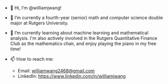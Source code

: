 - 👋 Hi, I’m @williamjwang!

- 👀 I’m currently a fourth-year (senior) math and computer science double major at Rutgers University.

- 🌱 I’m currently learning about machine learning and mathematical analysis. I'm also actively involved in the Rutgers Quantitative Finance Club as the mathematics chair, and enjoy playing the piano in my free time!

- 📫 How to reach me:
  - Email: williamwang2468@gmail.com
  - LinkedIn: https://www.linkedin.com/in/williamjwang

<!---
williamjwang/williamjwang is a ✨ special ✨ repository because its `README.md` (this file) appears on your GitHub profile.
You can click the Preview link to take a look at your changes.
--->
